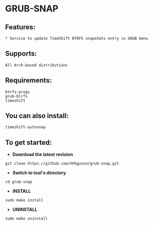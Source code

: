 # GRUB-SNAP

## Features:
```
* Service to update TimeShift BTRFS snapshots entry in GRUB menu
```
## Supports:
```
All Arch-based distributions
```
## Requirements:
```
btrfs-progs
grub-btrfs
timeshift
```
## You can also install:
```
timeshift-autosnap
```
## To get started:
* **Download the latest revision**
```
git clone https://github.com/VHSgunzo/grub-snap.git
```
* **Switch to tool's directory**
```
cd grub-snap
```
* **INSTALL**
```
sudo make install
```
* **UNINSTALL**
```
sudo make uninstall
```
